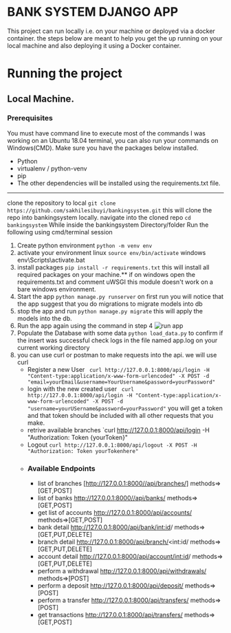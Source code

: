 # BANK SYSTEM DJANGO APP
This project can run locally i.e. on your machine or deployed via a docker container. the steps below are meant to help you get the up running on your local machine and also deploying it using a Docker container.

#  Running the project
## Local Machine.
### Prerequisites
You must have command line to execute most of the commands I was working on an Ubuntu 18.04 terminal, you can also run your commands on Windows(CMD).
Make sure you have the packages below installed.
 - Python
 - virtualenv / python-venv
 - pip
 - The other dependencies will be installed using the requirements.txt file.
 ---
 clone the repository to local `git clone https://github.com/sakhilesibuyi/bankingsystem.git` this will clone the repo into bankingsystem locally.
 navigate into the cloned repo `cd bankingsystem` 
 While inside the bankingsystem Directory/folder Run the following using cmd/terminal session
 1. Create python environment `python -m venv env`
 2. activate your environment linux `source env/bin/activate` windows env\Scripts\activate.bat
 3. install packages `pip install -r requirements.txt` this will install all required packages on your machine.** if on windows open the requirements.txt and comment uWSGI this   module doesn't work on a bare windows environment. 
 4. Start the app `python manage.py runserver` on first run you will notice that the app suggest that you do migrations to migrate models into db
 5. stop the app and run `python manage.py migrate` this will apply the models into the db.
 6. Run the app again using the command in step 4
 ![run app](/banksystem/images/run_app_after_migrate.png)
 7. Populate the Database with some data `python load_data.py` to confirm if the insert was successful check logs in the file named app.log on your current working directory
 8. you can use curl or postman to make requests into the api. we will use curl
    - Register a new User ` curl http://127.0.0.1:8000/api/login -H "Content-type:application/x-www-form-urlencoded" -X POST -d "email=yourEmail&username=YourUsername&password=yourPassword"`
    - login with the new created user ` curl http://127.0.0.1:8000/api/login -H "Content-type:application/x-www-form-urlencoded" -X POST -d "username=yourUSername&password=yourPassword"` you will get a token and that token should be included with all other requests that you make.
    - retrive available branches `curl http://127.0.0.1:8000/api/login -H "Authorization: Token {yourToken}"
    - Logout `curl http://127.0.0.1:8000/api/logout -X POST -H "Authorization: Token yourTokenhere"`
    - ### Available Endpoints
      * list of branches  [http://127.0.0.1:8000//api/branches/]   methods=>[GET,POST]
      * list of banks http://127.0.0.1:8000//api/banks/  methods=>[GET,POST]
      * get list of accounts http://127.0.0.1:8000/api/accounts/  methods=>[GET,POST]
      * bank detail http://127.0.0.1:8000/api/bank/<int:id>/  methods=>[GET,PUT,DELETE]
      * branch detail http://127.0.0.1:8000/api/branch/<int:id/   methods=>[GET,PUT,DELETE]
      * account detail http://127.0.0.1:8000/api/account/<int:id>/   methods=>[GET,PUT,DELETE]
      * perform a withdrawal http://127.0.0.1:8000/api/withdrawals/  methods=>[POST]
      * perform a deposit http://127.0.0.1:8000/api/deposit/ methods=>[POST]
      * perform a transfer http://127.0.0.1:8000/api/transfers/ methods=>[POST]
      * get transactions http://127.0.0.1:8000/api/transfers/ methods=>[GET,POST]
